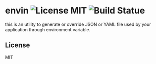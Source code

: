 envin ![License MIT](https://img.shields.io/badge/license-MIT-blue.svg) ![Build Statue](https://travis-ci.org/barockok/envin.svg?branch=master)
=============

this is an utility to generate or override JSON or YAML file used by your application through environment variable.

## License

MIT

